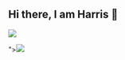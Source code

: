 ## Hi there, I am Harris 👋

<a href="https://linkedin.com/harris-zumoh-1b1798127"><img src="https://img.shields.io/badge/-LinkedIn-0072b1?&style=for-the-badge&logo=linkedin&logoColor=white" /></a>
<!--
**Zumoh/Zumoh** is a ✨ _special_ ✨ repository because its `README.md` (this file) appears on your GitHub profile.

Here are some ideas to get you started:

- 🔭 I’m currently working on ...
- 🌱 I’m currently learning ...
- 👯 I’m looking to collaborate on ...
- 🤔 I’m looking for help with ...
- 💬 Ask me about ...
- 📫 How to reach me: ...
- 😄 Pronouns: ...
- ⚡ Fun fact: ...
-->"><img src="https://img.shields.io/badge/-LinkedIn-0072b1?&style=for-the-badge&logo=linkedin&logoColor=white" /></a>
<!--
**Zumoh/Zumoh** is a ✨ _special_ ✨ repository because its `README.md` (this file) appears on your GitHub profile.

Here are some ideas to get you started:

- 🔭 I’m currently working on ...
- 🌱 I’m currently learning ...
- 👯 I’m looking to collaborate on ...
- 🤔 I’m looking for help with ...
- 💬 Ask me about ...
- 📫 How to reach me: ...
- 😄 Pronouns: ...
- ⚡ Fun fact: ...
-->
